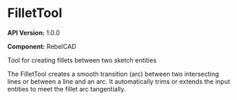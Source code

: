 # FilletTool

**API Version:** 1.0.0

**Component:** RebelCAD

Tool for creating fillets between two sketch entities

The FilletTool creates a smooth transition (arc) between two intersecting
lines or between a line and an arc. It automatically trims or extends the
input entities to meet the fillet arc tangentially.

